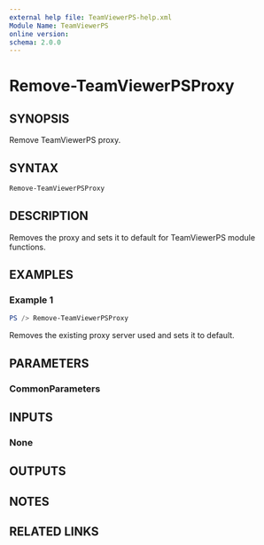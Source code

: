 ```yaml
---
external help file: TeamViewerPS-help.xml
Module Name: TeamViewerPS
online version: 
schema: 2.0.0
---
```


# Remove-TeamViewerPSProxy

## SYNOPSIS

Remove TeamViewerPS proxy.

## SYNTAX

```powershell
Remove-TeamViewerPSProxy
```

## DESCRIPTION

Removes the proxy and sets it to default for TeamViewerPS module functions.

## EXAMPLES

### Example 1

```powershell
PS /> Remove-TeamViewerPSProxy 
```

Removes the existing proxy server used and sets it to default.

## PARAMETERS

### CommonParameters

## INPUTS

### None

## OUTPUTS

## NOTES

## RELATED LINKS
